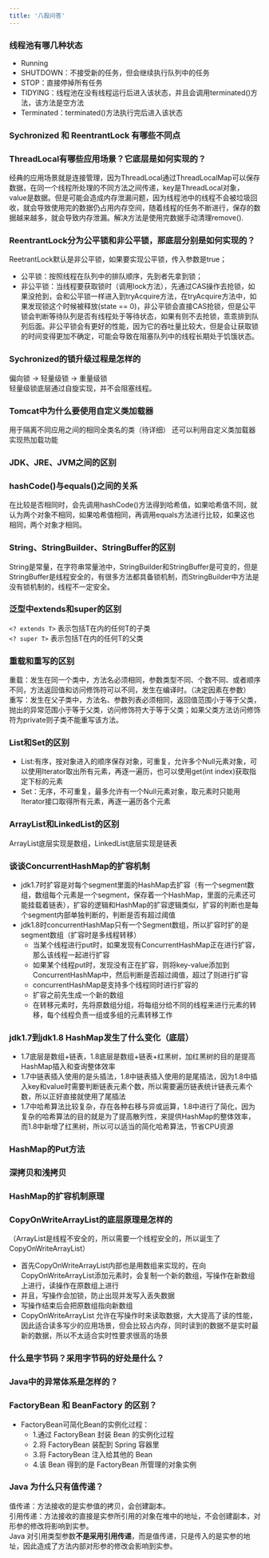 ```yaml
---
title: '八股问答'
---
```


### 线程池有哪几种状态
- Running
- SHUTDOWN：不接受新的任务，但会继续执行队列中的任务
- STOP：直接停掉所有任务
- TIDYING：线程池在没有线程运行后进入该状态，并且会调用terminated()方法，该方法是空方法
- Terminated：terminated()方法执行完后进入该状态

### Sychronized 和 ReentrantLock 有哪些不同点


### ThreadLocal有哪些应用场景？它底层是如何实现的？
经典的应用场景就是连接管理，因为ThreadLocal通过ThreadLocalMap可以保存数据，在同一个线程所处理的不同方法之间传递，key是ThreadLocal对象，value是数据。但是可能会造成内存泄漏问题，因为线程池中的线程不会被垃圾回收，就会导致使用完的数据仍占用内存空间，随着线程的任务不断进行，保存的数据越来越多，就会导致内存泄漏。解决方法是使用完数据手动清理remove().

### ReentrantLock分为公平锁和非公平锁，那底层分别是如何实现的？
ReetrantLock默认是非公平锁，如果要实现公平锁，传入参数是true；
- 公平锁：按照线程在队列中的排队顺序，先到者先拿到锁；
- 非公平锁：当线程要获取锁时（调用lock方法），先通过CAS操作去抢锁，如果没抢到，会和公平锁一样进入到tryAcquire方法，在tryAcquire方法中，如果发现锁这个时候被释放(state == 0)，非公平锁会直接CAS抢锁，但是公平锁会判断等待队列是否有线程处于等待状态，如果有则不去抢锁，乖乖排到队列后面。非公平锁会有更好的性能，因为它的吞吐量比较大，但是会让获取锁的时间变得更加不确定，可能会导致在阻塞队列中的线程长期处于饥饿状态。

### Sychronized的锁升级过程是怎样的
偏向锁 -> 轻量级锁 -> 重量级锁  
轻量级锁底层通过自旋实现，并不会阻塞线程。

### Tomcat中为什么要使用自定义类加载器
用于隔离不同应用之间的相同全类名的类（待详细）
还可以利用自定义类加载器实现热加载功能

### JDK、JRE、JVM之间的区别

### hashCode()与equals()之间的关系
在比较是否相同时，会先调用hashCode()方法得到哈希值，如果哈希值不同，就认为两个对象不相同，如果哈希值相同，再调用equals方法进行比较，如果这也相同，两个对象才相同。

### String、StringBuilder、StringBuffer的区别
String是常量，在字符串常量池中，StringBuilder和StringBuffer是可变的，但是StringBuffer是线程安全的，有很多方法都具备锁机制，而StringBuilder中方法是没有锁机制的，线程不一定安全。

### 泛型中extends和super的区别
`<? extends T>` 表示包括T在内的任何T的子类  
`<? super T>` 表示包括T在内的任何T的父类

### 重载和重写的区别
重载：发生在同一个类中，方法名必须相同，参数类型不同、个数不同、或者顺序不同，方法返回值和访问修饰符可以不同，发生在编译时。（决定因素在参数）  
重写：发生在父子类中，方法名、参数列表必须相同，返回值范围小于等于父类，抛出的异常范围小于等于父类，访问修饰符大于等于父类；如果父类方法访问修饰符为private则子类不能重写该方法。

### List和Set的区别
- List:有序，按对象进入的顺序保存对象，可重复，允许多个Null元素对象，可以使用Iterator取出所有元素，再逐一遍历，也可以使用get(int index)获取指定下标的元素
- Set：无序，不可重复，最多允许有一个Null元素对象，取元素时只能用Iterator接口取得所有元素，再逐一遍历各个元素

### ArrayList和LinkedList的区别
ArrayList底层实现是数组，LinkedList底层实现是链表

### 谈谈ConcurrentHashMap的扩容机制
- jdk1.7时扩容是对每个segment里面的HashMap去扩容（有一个segment数组，数组每个元素是一个segment，保存着一个HashMap，里面的元素还可能挂载着链表），扩容的逻辑和HashMap的扩容逻辑类似，扩容的判断也是每个segment内部单独判断的，判断是否有超过阈值
- jdk1.8时concurrentHashMap只有一个Segment数组，所以扩容时扩的是segment数组（扩容时是多线程转移）
  - 当某个线程进行put时，如果发现有ConcurrentHashMap正在进行扩容，那么该线程一起进行扩容
  - 如果某个线程put时，发现没有正在扩容，则将key-value添加到ConcurrentHashMap中，然后判断是否超过阈值，超过了则进行扩容
  - concurrentHashMap是支持多个线程同时进行扩容的
  - 扩容之前先生成一个新的数组
  - 在转移元素时，先将原数组分组，将每组分给不同的线程来进行元素的转移，每个线程负责一组或多组的元素转移工作

### jdk1.7到jdk1.8 HashMap发生了什么变化（底层）
- 1.7底层是数组+链表，1.8底层是数组+链表+红黑树，加红黑树的目的是提高HashMap插入和查询整体效率
- 1.7中链表插入使用的是头插法，1.8中链表插入使用的是尾插法，因为1.8中插入key和value时需要判断链表元素个数，所以需要遍历链表统计链表元素个数，所以正好直接就使用了尾插法
- 1.7中哈希算法比较复杂，存在各种右移与异或运算，1.8中进行了简化，因为复杂的哈希算法的目的就是为了提高散列性，来提供HashMap的整体效率，而1.8中新增了红黑树，所以可以适当的简化哈希算法，节省CPU资源

### HashMap的Put方法

### 深拷贝和浅拷贝

### HashMap的扩容机制原理

### CopyOnWriteArrayList的底层原理是怎样的
（ArrayList是线程不安全的，所以需要一个线程安全的，所以诞生了CopyOnWriteArrayList）  
- 首先CopyOnWriteArrayList内部也是用数组来实现的，在向CopyOnWriteArrayList添加元素时，会复制一个新的数组，写操作在新数组上进行，读操作在原数组上进行
- 并且，写操作会加锁，防止出现并发写入丢失数据
- 写操作结束后会把原数组指向新数组
- CopyOnWriteArrayList 允许在写操作时来读取数据，大大提高了读的性能，因此适合读多写少的应用场景，但会比较占内存，同时读到的数据不是实时最新的数据，所以不太适合实时性要求很高的场景

### 什么是字节码？采用字节码的好处是什么？


### Java中的异常体系是怎样的？


### FactoryBean 和 BeanFactory 的区别？
- FactoryBean可简化Bean的实例化过程：
  - 1.通过 FactoryBean 封装 Bean 的实例化过程
  - 2.将 FactoryBean 装配到 Spring 容器里
  - 3.将 FactoryBean 注入给其他的 Bean
  - 4.该 Bean 得到的是 FactoryBean 所管理的对象实例

### Java 为什么只有值传递？
值传递：方法接收的是实参值的拷贝，会创建副本。  
引用传递：方法接收的直接是实参所引用的对象在堆中的地址，不会创建副本，对形参的修改将影响到实参。  
Java 对引用类型参数**不是采用引用传递**，而是值传递，只是传入的是实参的地址，因此造成了方法内部对形参的修改会影响到实参。  